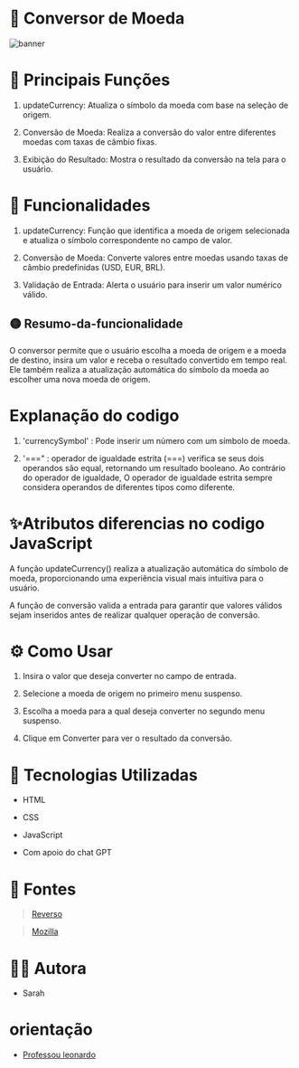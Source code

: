# 💱 Conversor de Moeda

![banner](img/)

# 💎 Principais Funções

1. updateCurrency: Atualiza o símbolo da moeda com base na seleção de origem.
 
 
2. Conversão de Moeda: Realiza a conversão do valor entre diferentes moedas com taxas de câmbio fixas.
 
 
3. Exibição do Resultado: Mostra o resultado da conversão na tela para o usuário.

# 🚀 Funcionalidades

1. updateCurrency: Função que identifica a moeda de origem selecionada e atualiza o símbolo correspondente no campo de valor.
 
 
2. Conversão de Moeda: Converte valores entre moedas usando taxas de câmbio predefinidas (USD, EUR, BRL).
 
 
3. Validação de Entrada: Alerta o usuário para inserir um valor numérico válido.


## 🟡 Resumo-da-funcionalidade

O conversor permite que o usuário escolha a moeda de origem e a moeda de destino, insira um valor e receba o resultado convertido em tempo real. Ele também realiza a atualização automática do símbolo da moeda ao escolher uma nova moeda de origem.

# Explanação do codigo

 1.   'currencySymbol' : Pode inserir um número com um símbolo de moeda.

 2.   '===" :  operador de igualdade estrita (===) verifica se seus dois operandos são equal, retornando um resultado booleano. Ao contrário do operador de igualdade, O operador de igualdade estrita sempre considera operandos de diferentes tipos como diferente.

# ✨Atributos diferencias no codigo JavaScript

A função updateCurrency() realiza a atualização automática do símbolo de moeda, proporcionando uma experiência visual mais intuitiva para o usuário.
 
A função de conversão valida a entrada para garantir que valores válidos sejam inseridos antes de realizar qualquer operação de conversão.
 
# ⚙️ Como Usar

1. Insira o valor que deseja converter no campo de entrada.
 
 
2. Selecione a moeda de origem no primeiro menu suspenso.
 
 
3. Escolha a moeda para a qual deseja converter no segundo menu suspenso.
 
 
4. Clique em Converter para ver o resultado da conversão.

# 🧮 Tecnologias Utilizadas

- HTML

- CSS

- JavaScript

- Com apoio do chat GPT

# 📝 Fontes

> [Reverso](https://context.reverso.net/traducao/ingles-portugues/currency+symbol)

> [Mozilla](https://developer.mozilla.org/en-US/docs/Web/JavaScript/Reference/Operators/Strict_equality)


# 👧🏻 Autora

- Sarah

# orientação

- [Professou leonardo](https://github.com/leonardossrocha)